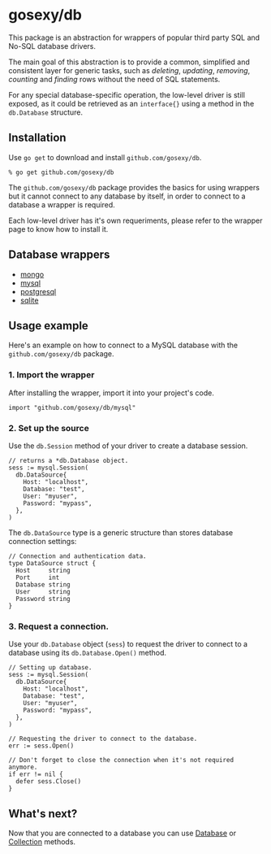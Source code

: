 # gosexy/db

This package is an abstraction for wrappers of popular third party SQL and No-SQL database drivers.

The main goal of this abstraction is to provide a common, simplified and consistent layer for generic tasks,
such as *deleting*, *updating*, *removing*, *counting* and *finding* rows without the need of SQL statements.

For any special database-specific operation, the low-level driver is still exposed, as it could be retrieved
as an ``interface{}`` using a method in the ``db.Database`` structure.

## Installation

Use ``go get`` to download and install ``github.com/gosexy/db``.

    % go get github.com/gosexy/db

The ``github.com/gosexy/db`` package provides the basics for using wrappers but it cannot connect to any
database by itself, in order to connect to a database a wrapper is required.

Each low-level driver has it's own requeriments, please refer to the wrapper page to know how to install it.

## Database wrappers

* [mongo](/db/mongo)
* [mysql](/db/mysql)
* [postgresql](/db/postgresql)
* [sqlite](/db/sqlite)

## Usage example

Here's an example on how to connect to a MySQL database with the ``github.com/gosexy/db`` package.

### 1. Import the wrapper

After installing the wrapper, import it into your project's code.

    import "github.com/gosexy/db/mysql"

### 2. Set up the source

Use the ``db.Session`` method of your driver to create a database session.


    // returns a *db.Database object.
    sess := mysql.Session(
      db.DataSource{
        Host: "localhost",
        Database: "test",
        User: "myuser",
        Password: "mypass",
      },
    )

The ``db.DataSource`` type is a generic structure than stores database connection settings:

    // Connection and authentication data.
    type DataSource struct {
      Host     string
      Port     int
      Database string
      User     string
      Password string
    }

### 3. Request a connection.

Use your ``db.Database`` object (``sess``) to request the driver to connect to a database using its
``db.Database.Open()`` method.

    // Setting up database.
    sess := mysql.Session(
      db.DataSource{
        Host: "localhost",
        Database: "test",
        User: "myuser",
        Password: "mypass",
      },
    )

    // Requesting the driver to connect to the database.
    err := sess.Open()

    // Don't forget to close the connection when it's not required anymore.
    if err != nil {
      defer sess.Close()
    }

## What's next?

Now that you are connected to a database you can use [Database](/db/database) or [Collection](/db/collection) methods.
